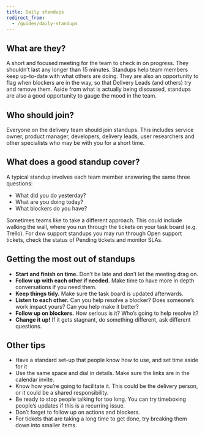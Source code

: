 ```yaml
---
title: Daily standups
redirect_from:
  - /guides/daily-standups
---
```

## What are they?

A short and focused meeting for the team to check in on progress. They shouldn’t
last any longer than 15 minutes. Standups help team members keep up-to-date with
what others are doing. They are also an opportunity to flag when blockers are in
the way, so that Delivery Leads (and others) try and remove them. Aside from
what is actually being discussed, standups are also a good opportunity to gauge
the mood in the team.

## Who should join?

Everyone on the delivery team should join standups. This includes service owner,
product manager, developers, delivery leads, user researchers and other
specialists who may be with you for a short time.

## What does a good standup cover?

A typical standup involves each team member answering the same three questions:

* What did you do yesterday?
* What are you doing today?
* What blockers do you have?

Sometimes teams like to take a different approach. This could include walking
the wall, where you run through the tickets on your task board (e.g. Trello).
For dxw support standups you may run through Open support tickets, check the
status of Pending tickets and monitor SLAs.

## Getting the most out of standups

* **Start and finish on time.** Don’t be late and don’t let the meeting drag on.
* **Follow up with each other if needed.** Make time to have more in depth
  conversations if you need them.
* **Keep things tidy.** Make sure the task board is updated afterwards.
* **Listen to each other.** Can you help resolve a blocker? Does someone’s work
  impact yours? Can you help make it better?
* **Follow up on blockers.** How serious is it? Who’s going to help resolve it?
* **Change it up!** If it gets stagnant, do something different, ask different
  questions.

## Other tips

* Have a standard set-up that people know how to use, and set time aside for it
* Use the same space and dial in details. Make sure the links are in the
  calendar invite.
* Know how you’re going to facilitate it. This could be the delivery person, or
  it could be a shared responsibility.
* Be ready to stop people talking for too long. You can try timeboxing people’s
  updates if this is a recurring issue.
* Don’t forget to follow up on actions and blockers.
* For tickets that are taking a long time to get done, try breaking them down
  into smaller items.
